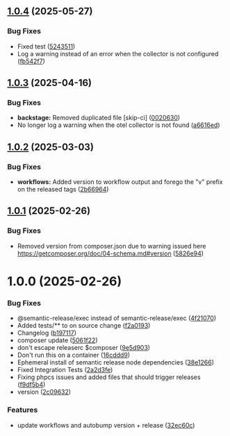 ## [1.0.4](https://github.com/webgrip/telemetry-service/compare/1.0.3...1.0.4) (2025-05-27)


### Bug Fixes

* Fixed test ([5243511](https://github.com/webgrip/telemetry-service/commit/52435115d8ab0931504217b3bfb11885803f0704))
* Log a warning instead of an error when the collector is not configured ([fb542f7](https://github.com/webgrip/telemetry-service/commit/fb542f7dad741e2408eb0b499798f6fabe827f8c))

## [1.0.3](https://github.com/webgrip/telemetry-service/compare/1.0.2...1.0.3) (2025-04-16)


### Bug Fixes

* **backstage:** Removed duplicated file [skip-ci] ([0020630](https://github.com/webgrip/telemetry-service/commit/002063052f2276f45f9e959e4a4357a703b47cfa))
* No longer log a warning when the otel collector is not found ([a6616ed](https://github.com/webgrip/telemetry-service/commit/a6616ed9861a6f147dc43fbdb801933226158a4c))

## [1.0.2](https://github.com/webgrip/telemetry-service/compare/v1.0.1...1.0.2) (2025-03-03)


### Bug Fixes

* **workflows:** Added version to workflow output and forego the "v" prefix on the released tags ([2b66964](https://github.com/webgrip/telemetry-service/commit/2b66964102dff7e0e166f95b1877b0fc89cedf86))

## [1.0.1](https://github.com/webgrip/telemetry-service/compare/v1.0.0...v1.0.1) (2025-02-26)


### Bug Fixes

* Removed version from composer.json due to warning issued here https://getcomposer.org/doc/04-schema.md#version ([5826e94](https://github.com/webgrip/telemetry-service/commit/5826e94c3903b9098c4478f8560363766a0cd861))

# 1.0.0 (2025-02-26)


### Bug Fixes

* @semantic-release/exec instead of semantic-release/exec ([4f21070](https://github.com/webgrip/telemetry-service/commit/4f210709ebee7dcd5c8c95373a9fabbc8d561ace))
* Added tests/** to on source change ([f2a0193](https://github.com/webgrip/telemetry-service/commit/f2a0193df829b8d2eb7251251063ca0718e68e44))
* Changelog ([b197117](https://github.com/webgrip/telemetry-service/commit/b1971179d23b55a0a07b9623e99ba326230e2d4c))
* composer update ([5061f22](https://github.com/webgrip/telemetry-service/commit/5061f2200b394b8613052ee6d753a2e0715d8513))
* don't escape releaserc $composer ([9e5d903](https://github.com/webgrip/telemetry-service/commit/9e5d9033151002d8db378068a528054f3cb40f34))
* Don't run this on a container ([16cddd9](https://github.com/webgrip/telemetry-service/commit/16cddd9c3521d0f960cad0d3e170a1b16180ed97))
* Ephemeral install of semantic release node dependencies ([38e1266](https://github.com/webgrip/telemetry-service/commit/38e1266622465597519d839940aecac222bf9bcb))
* Fixed Integration Tests ([2a2d3fe](https://github.com/webgrip/telemetry-service/commit/2a2d3fe10ddf3b4716e6924568b01817fc151586))
* Fixing phpcs issues and added files that should trigger releases ([f9df5b4](https://github.com/webgrip/telemetry-service/commit/f9df5b469c0cdc2fc998e20464ca814902aea1cf))
* version ([2c09632](https://github.com/webgrip/telemetry-service/commit/2c09632ccdd81f622666f101e5801a35da519374))


### Features

* update workflows and autobump version + release ([32ec60c](https://github.com/webgrip/telemetry-service/commit/32ec60ce49f0a6f4bfa7b70be9b9ef37e6081702))
